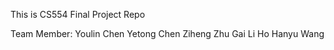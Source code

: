 This is CS554 Final Project Repo

Team Member:
Youlin Chen
Yetong Chen
Ziheng Zhu
Gai Li Ho
Hanyu Wang
